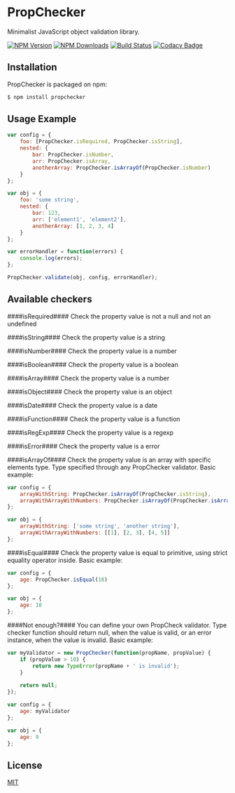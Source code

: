 # PropChecker

  Minimalist JavaScript object validation library.
  
  [![NPM Version](https://img.shields.io/npm/v/battlecruiser.svg)](https://www.npmjs.com/package/propchecker)
  [![NPM Downloads](https://img.shields.io/npm/dm/battlecruiser.svg)](https://www.npmjs.com/package/propchecker)
  [![Build Status](https://travis-ci.org/13rentgen/PropChecker.svg?branch=1.0.0)](https://travis-ci.org/13rentgen/PropChecker)
  [![Codacy Badge](https://api.codacy.com/project/badge/Grade/e42d97578303492facda399da2811ed1)](https://www.codacy.com/app/13rentgen/PropChecker?utm_source=github.com&amp;utm_medium=referral&amp;utm_content=13rentgen/PropChecker&amp;utm_campaign=Badge_Grade)

## Installation

PropChecker is packaged on npm:
```sh
$ npm install propchecker 
```

## Usage Example

```javascript
var config = {
    foo: [PropChecker.isRequired, PropChecker.isString],
    nested: {
        bar: PropChecker.isNumber,
        arr: PropChecker.isArray,
        anotherArray: PropChecker.isArrayOf(PropChecker.isNumber)
    }
};

var obj = {
    foo: 'some string',
    nested: {
        bar: 123, 
        arr: ['element1', 'element2'],
        anotherArray: [1, 2, 3, 4]
    }
};

var errorHandler = function(errors) {
    console.log(errors);
};

PropChecker.validate(obj, config, errorHandler);
```

## Available checkers

####isRequired####
Check the property value is not a null and not an undefined

####isString####
Check the property value is a string

####isNumber####
Check the property value is a number

####isBoolean####
Check the property value is a boolean

####isArray####
Check the property value is a number

####isObject####
Check the property value is an object

####isDate####
Check the property value is a date

####isFunction####
Check the property value is a function

####isRegExp####
Check the property value is a regexp

####isError####
Check the property value is a error

####isArrayOf####
Check the property value is an array with specific elements type. Type specified through any PropChecker validator. Basic example:
```javascript
var config = {
    arrayWithString: PropChecker.isArrayOf(PropChecker.isString),
    arrayWithArrayWithNumbers: PropChecker.isArrayOf(PropChecker.isArrayOf(PropChecker.isNumber))
};

var obj = {
    arrayWithString: ['some string', 'another string'],
    arrayWithArrayWithNumbers: [[1], [2, 3], [4, 5]]
};
```

####isEqual####
Check the property value is equal to primitive, using strict equality operator inside. Basic example:
```javascript
var config = {
    age: PropChecker.isEqual(18)
};

var obj = {
    age: 18
};
```
####Not enough?####
You can define your own PropCheck validator. Type checker function should return null, when the value is valid, or an error instance, when the value is invalid. Basic example:
```javascript
var myValidator = new PropChecker(function(propName, propValue) {
    if (propValue > 10) {
        return new TypeError(propName + ' is invalid'); 
    }
    
    return null;
});

var config = {
    age: myValidator
};

var obj = {
    age: 9
};
```

## License

  [MIT](LICENSE)
